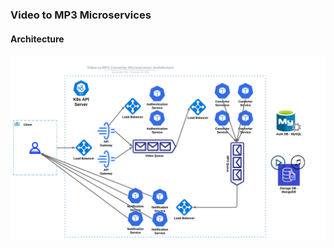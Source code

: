 ### Video to MP3 Microservices

#### Architecture

<div align="center">
<img src="system-design.png">
</div>
